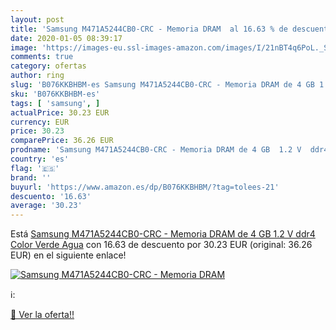 ```yaml
---
layout: post
title: 'Samsung M471A5244CB0-CRC - Memoria DRAM  al 16.63 % de descuento'
date: 2020-01-05 08:39:17
image: 'https://images-eu.ssl-images-amazon.com/images/I/21nBT4q6PoL._SL400_.jpg'
comments: true
category: ofertas
author: ring
slug: 'B076KKBHBM-es Samsung M471A5244CB0-CRC - Memoria DRAM de 4 GB 1.2 V ddr4...'
sku: 'B076KKBHBM-es'
tags: [ 'samsung', ]
actualPrice: 30.23 EUR
currency: EUR
price: 30.23
comparePrice: 36.26 EUR
prodname: 'Samsung M471A5244CB0-CRC - Memoria DRAM de 4 GB  1.2 V  ddr4  Color Verde Agua'
country: 'es'
flag: '🇪🇸'
brand: ''
buyurl: 'https://www.amazon.es/dp/B076KKBHBM/?tag=tolees-21'
descuento: '16.63'
average: '30.23'
---
```


Está [Samsung M471A5244CB0-CRC - Memoria DRAM de 4 GB  1.2 V  ddr4  Color Verde Agua](https://www.amazon.es/dp/B076KKBHBM/?tag=tolees-21) con 16.63 de descuento por 30.23 EUR (original: 36.26 EUR) en el siguiente enlace!

[![Samsung M471A5244CB0-CRC - Memoria DRAM ](https://images-eu.ssl-images-amazon.com/images/I/21nBT4q6PoL._SL400_.jpg)](https://www.amazon.es/dp/B076KKBHBM/?tag=tolees-21)

ℹ️:


[🛒 Ver la oferta!!](https://www.amazon.es/dp/B076KKBHBM/?tag=tolees-21)
